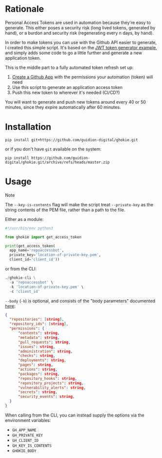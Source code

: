 # Rationale

Personal Access Tokens are used in automation because they're easy to generate. This either poses a security risk (long lived tokens, generated by hand), or a burdon and security risk (regenerating every n days, by hand).

In order to make tokens you can use with the Github API easier to generate, I created this simple script. It's based on the [JWT token generator example](https://docs.github.com/en/apps/creating-github-apps/authenticating-with-a-github-app/generating-a-json-web-token-jwt-for-a-github-app#example-using-python-to-generate-a-jwt), and simply adds some code to go a little further and generate a new application token.

This is the middle part to a fully automated token refresh set up:

1. [Create a Github App](https://docs.github.com/en/apps/creating-github-apps/registering-a-github-app/registering-a-github-app) with the permissions your automation (token) will need
1. Use this script to generate an application access token
1. Push this new token to wherever it's needed (CI/CD?)

You will want to generate and push new tokens around every 40 or 50 minutes, since they expire automatically after 60 minutes.

# Installation

`pip install git+https://github.com/guidion-digital/ghokie.git`

or if you don't have `git` available on the system:

`pip install https://github.com/guidion-digital/ghokie.git/archive/refs/heads/master.zip`

# Usage

> [!NOTE]
The `--key-is-contents` flag will make the script treat `--private-key` as the string contents of the PEM file, rather than a path to the file.

Either as a module:

```python
#!/usr/bin/env python3

from ghokie import get_access_token

print(get_access_token(
  app_name='repoaccessbot',
  private_key='location-of-private-key.pem',
  client_id='client_id'))
```

or from the CLI:

```python
./ghokie-cli \
  -a 'repoaccessbot' \
  -k 'location-of-private-key.pem' \
  -c 'client_id'
```

`--body` (`-b`) is optional, and consists of the "body parameters" documented [here](https://docs.github.com/en/rest/apps/apps?apiVersion=2022-11-28#create-an-installation-access-token-for-an-app--parameters):

```json
{
  "repositories": [string],
  "repository_ids": [string],
  "permissions": {
      "contents": string,
      "metadata": string,
      "pull_requests": string,
      "issues": string,
      "administration": string,
      "checks": string,
      "deployments": string,
      "pages": string,
      "actions": string,
      "packages": string,
      "repository_hooks": string,
      "repository_projects": string,
      "vulnerability_alerts": string,
      "secrets": string,
      "security_events": string,
  }
}
```

When calling from the CLI, you can instead supply the options via the environment variables:

- `GH_APP_NAME`
- `GH_PRIVATE_KEY`
- `GH_CLIENT_ID`
- `GH_KEY_IS_CONTENTS`
- `GHOKIE_BODY`
